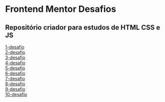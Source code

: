 <h1>Frontend Mentor Desafios</h1>
<h2>Repositório criador para estudos de HTML CSS e JS </h2>
<a href="https://bessadeev.github.io/front-end-mentor-challenges-solved/">1-desafio</a> <br>
<a href="https://bessadeev.github.io/front-end-mentor-challenges-solved/">2-desafio</a> <br>
<a href="https://bessadeev.github.io/front-end-mentor-challenges-solved/">3-desafio</a> <br>
<a href="https://bessadeev.github.io/front-end-mentor-challenges-solved/">4-desafio</a> <br>
<a href="https://bessadeev.github.io/front-end-mentor-challenges-solved/">5-desafio</a> <br>
<a href="https://bessadeev.github.io/front-end-mentor-challenges-solved/">6-desafio</a> <br>
<a href="https://bessadeev.github.io/front-end-mentor-challenges-solved/">7-desafio</a> <br>
<a href="https://bessadeev.github.io/front-end-mentor-challenges-solved/">8-desafio</a> <br>
<a href="https://bessadeev.github.io/front-end-mentor-challenges-solved/">9-desafio</a> <br>
<a href="https://bessadeev.github.io/front-end-mentor-challenges-solved/">10-desafio</a> <br>
